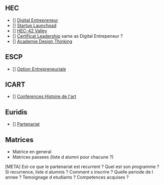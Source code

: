 <!-- TITLE: Partenariats, Matrices, Projects -->
<!-- SUBTITLE: A quick summary of Partenariats, Matrices, Projects -->

## HEC
- [] [Digital Entrepreneur](/partenariats/digital-entrepreneur)
- [] [Startup Launchpad](/partenariats/startup-launchpad)
- [] [HEC-42 Valley](/partenariats/hec-valley)
- [] [Certificat Leadership](/partenariats/leadership) same as Digital Entrepeneur ?
- [] [Academie Design Thinking](/partenariats/design-thinking)
## ESCP
- [] [Option Entrepreneuriale](/partenariats/option-E)

## ICART
- [] [Conferences Histoire de l'art](/partenariats/conferences-icart)

## Euridis
- [] [Partenariat](/partenariats/random-partnership)

## Matrices
- Matrice en general
- Matrices passees (liste d alumni pour chacune ?)


[META] Est-ce que le partenariat est recurrent ? Quel est son programme ? Si recurrence, liste d alumnis ? Comment s inscrire ? Quelle periode de l annee ? Temoignage d etudiants ? Competences acquises ? 

